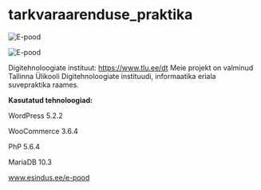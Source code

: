 # tarkvaraarenduse_praktika

![E-pood](https://www.upload.ee/image/10119218/pilt1.png)

![E-pood](https://www.upload.ee/image/10119233/pilt2.png)


Digitehnoloogiate instituut: https://www.tlu.ee/dt
Meie projekt on valminud Tallinna Ülikooli Digitehnoloogiate instituudi, informaatika eriala suvepraktika raames.

**Kasutatud tehnoloogiad:**

WordPress 5.2.2

WooCommerce 3.6.4

PhP 5.6.4

MariaDB 10.3


www.esindus.ee/e-pood
